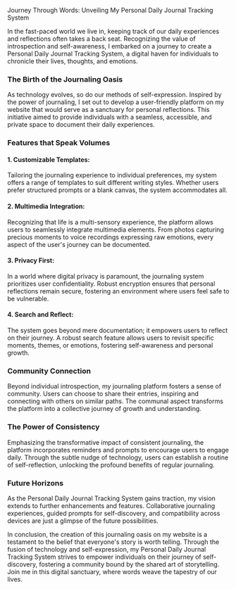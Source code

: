 Journey Through Words: Unveiling My Personal Daily Journal Tracking System

In the fast-paced world we live in, keeping track of our daily experiences and reflections often takes a back seat. Recognizing the value of introspection and self-awareness, I embarked on a journey to create a Personal Daily Journal Tracking System, a digital haven for individuals to chronicle their lives, thoughts, and emotions.

### **The Birth of the Journaling Oasis**

As technology evolves, so do our methods of self-expression. Inspired by the power of journaling, I set out to develop a user-friendly platform on my website that would serve as a sanctuary for personal reflections. This initiative aimed to provide individuals with a seamless, accessible, and private space to document their daily experiences.

### **Features that Speak Volumes**

#### 1. **Customizable Templates:**
   Tailoring the journaling experience to individual preferences, my system offers a range of templates to suit different writing styles. Whether users prefer structured prompts or a blank canvas, the system accommodates all.

#### 2. **Multimedia Integration:**
   Recognizing that life is a multi-sensory experience, the platform allows users to seamlessly integrate multimedia elements. From photos capturing precious moments to voice recordings expressing raw emotions, every aspect of the user's journey can be documented.

#### 3. **Privacy First:**
   In a world where digital privacy is paramount, the journaling system prioritizes user confidentiality. Robust encryption ensures that personal reflections remain secure, fostering an environment where users feel safe to be vulnerable.

#### 4. **Search and Reflect:**
   The system goes beyond mere documentation; it empowers users to reflect on their journey. A robust search feature allows users to revisit specific moments, themes, or emotions, fostering self-awareness and personal growth.

### **Community Connection**

Beyond individual introspection, my journaling platform fosters a sense of community. Users can choose to share their entries, inspiring and connecting with others on similar paths. The communal aspect transforms the platform into a collective journey of growth and understanding.

### **The Power of Consistency**

Emphasizing the transformative impact of consistent journaling, the platform incorporates reminders and prompts to encourage users to engage daily. Through the subtle nudge of technology, users can establish a routine of self-reflection, unlocking the profound benefits of regular journaling.

### **Future Horizons**

As the Personal Daily Journal Tracking System gains traction, my vision extends to further enhancements and features. Collaborative journaling experiences, guided prompts for self-discovery, and compatibility across devices are just a glimpse of the future possibilities.

In conclusion, the creation of this journaling oasis on my website is a testament to the belief that everyone's story is worth telling. Through the fusion of technology and self-expression, my Personal Daily Journal Tracking System strives to empower individuals on their journey of self-discovery, fostering a community bound by the shared art of storytelling. Join me in this digital sanctuary, where words weave the tapestry of our lives.